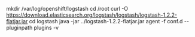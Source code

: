 mkdir /var/log/openshift/logstash
cd /root
curl -O https://download.elasticsearch.org/logstash/logstash/logstash-1.2.2-flatjar.jar
cd logstash
java -jar ../logstash-1.2.2-flatjar.jar agent -f conf.d --pluginpath plugins -v
